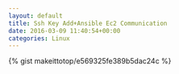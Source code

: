 ```yaml
---
layout: default                                                                                                              
title: Ssh Key Add+Ansible Ec2 Communication                                                                                                                       
date: 2016-03-09 11:40:54+00:00                                                                                                                        
categories: Linux                                                                                                                
---                                                                                                                              
```


{% gist makeittotop/e569325fe389b5dac24c %}                                                                                                           

